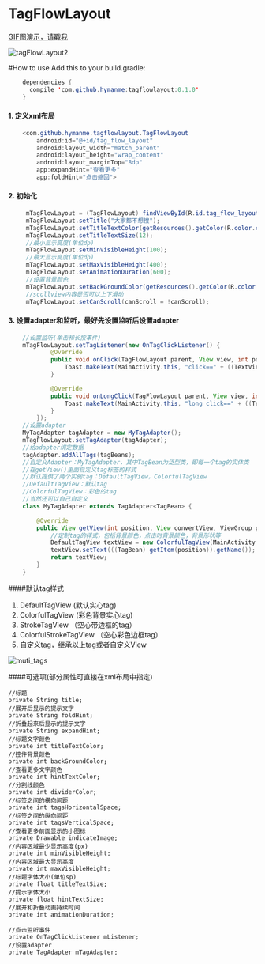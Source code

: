 # TagFlowLayout

[GIF图演示，请戳我](http://ww2.sinaimg.cn/mw690/005X6W83jw1f7j44gjx2ng308w0dcx6w.gif)

![tagFlowLayout2](http://ww2.sinaimg.cn/mw690/005X6W83gw1f7itnhdmwjj30c00lcjtd.jpg)

#How to use
Add this to your build.gradle:

```Java
	dependencies {
	  compile 'com.github.hymanme:tagflowlayout:0.1.0'
	}
```

#### 1. 定义xml布局
```Java 
    <com.github.hymanme.tagflowlayout.TagFlowLayout
        android:id="@+id/tag_flow_layout"
        android:layout_width="match_parent"
        android:layout_height="wrap_content"
        android:layout_marginTop="8dp"
        app:expandHint="查看更多"
        app:foldHint="点击缩回">
```

#### 2. 初始化

```Java
     mTagFlowLayout = (TagFlowLayout) findViewById(R.id.tag_flow_layout);
     mTagFlowLayout.setTitle("大家都不想搜");
     mTagFlowLayout.setTitleTextColor(getResources().getColor(R.color.colorPrimaryDark)
     mTagFlowLayout.setTitleTextSize(12);
     //最小显示高度(单位dp)
     mTagFlowLayout.setMinVisibleHeight(100);
     //最大显示高度(单位dp)
     mTagFlowLayout.setMaxVisibleHeight(400);
     mTagFlowLayout.setAnimationDuration(600);
     //设置背景颜色
     mTagFlowLayout.setBackGroundColor(getResources().getColor(R.color.primary_text));
     //scollview内容是否可以上下滑动
     mTagFlowLayout.setCanScroll(canScroll = !canScroll);
```

#### 3. 设置adapter和监听，最好先设置监听后设置adapter
```Java
    //设置监听(单击和长按事件)
    mTagFlowLayout.setTagListener(new OnTagClickListener() {
            @Override
            public void onClick(TagFlowLayout parent, View view, int position) {
                Toast.makeText(MainActivity.this, "click==" + ((TextView) view).getText(), Toast.LENGTH_SHORT).show();
            }

            @Override
            public void onLongClick(TagFlowLayout parent, View view, int position) {
                Toast.makeText(MainActivity.this, "long click==" + ((TextView) view).getText(), Toast.LENGTH_SHORT).show();
            }
        });
    //设置adapter
    MyTagAdapter tagAdapter = new MyTagAdapter();
    mTagFlowLayout.setTagAdapter(tagAdapter);
    //给adapter绑定数据
    tagAdapter.addAllTags(tagBeans);
    //自定义Adapter：MyTagAdapter，其中TagBean为泛型类，即每一个tag的实体类
    //在getView()里面自定义tag标签的样式
    //默认提供了两个实例tag：DefaultTagView，ColorfulTagView
    //DefaultTagView：默认tag
    //ColorfulTagView：彩色的tag
    //当然还可以自己自定义
    class MyTagAdapter extends TagAdapter<TagBean> {

        @Override
        public View getView(int position, View convertView, ViewGroup parent) {
			//定制tag的样式，包括背景颜色，点击时背景颜色，背景形状等
            DefaultTagView textView = new ColorfulTagView(MainActivity.this);
            textView.setText(((TagBean) getItem(position)).getName());
            return textView;
        }
    }
```
####默认tag样式

1. DefaultTagView (默认实心tag)
2. ColorfulTagView (彩色背景实心tag)
3. StrokeTagView	（空心带边框的tag）
4. ColorfulStrokeTagView （空心彩色边框tag）
5. 自定义tag，继承以上tag或者自定义View


![muti_tags](http://ww3.sinaimg.cn/mw690/005X6W83gw1f7jtynocg0j30ba0d0abz.jpg)

####可选项(部分属性可直接在xml布局中指定)

    //标题
    private String title;
    //展开后显示的提示文字
    private String foldHint;
    //折叠起来后显示的提示文字
    private String expandHint;
    //标题文字颜色
    private int titleTextColor;
    //控件背景颜色
    private int backGroundColor;
    //查看更多文字颜色
    private int hintTextColor;
    //分割线颜色
    private int dividerColor;
    //标签之间的横向间距
    private int tagsHorizontalSpace;
    //标签之间的纵向间距
    private int tagsVerticalSpace;
    //查看更多前面显示的小图标
    private Drawable indicateImage;
    //内容区域最少显示高度(px)
    private int minVisibleHeight;
    //内容区域最大显示高度
    private int maxVisibleHeight;
    //标题字体大小(单位sp)
    private float titleTextSize;
    //提示字体大小
    private float hintTextSize;
    //展开和折叠动画持续时间
    private int animationDuration;

    //点击监听事件
    private OnTagClickListener mListener;
    //设置adapter
    private TagAdapter mTagAdapter;

